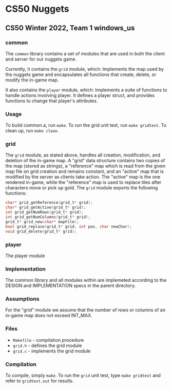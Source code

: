 # CS50 Nuggets
## CS50 Winter 2022, Team 1 windows_us

### common

The `common` library contains a set of modules that are used in both the client and server for our nuggets game. 

Currently, it contains the `grid` module, which: 
Implements the map used by the nuggets game and encapsulates all functions that create, delete, or modify the in-game map.

It also contains the `player` module, which:
Implements a suite of functions to handle actions involving player. It defines a player struct, and provides functions to change that player's attributes.

### Usage

To build common.a, run `make`.
To run the grid unit test, run `make gridtest`.
To clean up, run `make clean`.

### grid

The `grid` module, as stated above, handles all creation, modification, and deletion of the in-game map. A "grid" data structure contains two copies of the map (stored as strings), a "reference" map which is read from the given map file on grid creation and remains constant, and an "active" map that is modified by the server as clients take action. The "active" map is the one rendered in-game, while the "reference" map is used to replace tiles after characters move or pick up gold. The `grid` module exports the following functions:

```c
char* grid_getReference(grid_t* grid);
char* grid_getActive(grid_t* grid);
int grid_getNumRows(grid_t* grid);
int grid_getNumColumns(grid_t* grid);
grid_t* grid_new(char* mapFile);
bool grid_replace(grid_t* grid, int pos, char newChar);
void grid_delete(grid_t* grid);

```

### player

The player module 

### Implementation

The common library and all modules within are implemeted according to the DESIGN and IMPLEMENTATION specs in the parent directory. 

### Assumptions

For the "grid" module we assume that the number of rows or columns of an in-game map does not exceed INT_MAX.

### Files

* `Makefile` - compilation procedure
* `grid.h` - defines the grid module
* `grid.c` - implements the grid module

### Compilation

To compile, simply `make`.
To run the `grid` unit test, type `make gridtest` and refer to `gridtest.out` for results.
